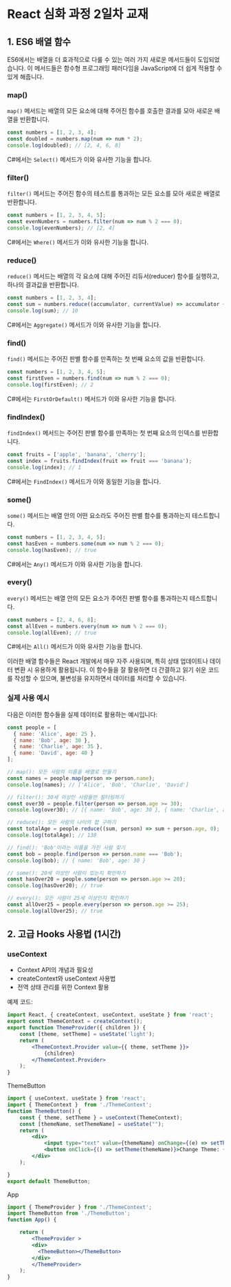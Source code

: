 # React 심화 과정 2일차 교재

## 1. ES6 배열 함수

ES6에서는 배열을 더 효과적으로 다룰 수 있는 여러 가지 새로운 메서드들이 도입되었습니다. 이 메서드들은 함수형 프로그래밍 패러다임을 JavaScript에 더 쉽게 적용할 수 있게 해줍니다.

### map()

`map()` 메서드는 배열의 모든 요소에 대해 주어진 함수를 호출한 결과를 모아 새로운 배열을 반환합니다.

```javascript
const numbers = [1, 2, 3, 4];
const doubled = numbers.map(num => num * 2);
console.log(doubled); // [2, 4, 6, 8]
```

C#에서는 `Select()` 메서드가 이와 유사한 기능을 합니다.

### filter()

`filter()` 메서드는 주어진 함수의 테스트를 통과하는 모든 요소를 모아 새로운 배열로 반환합니다.

```javascript
const numbers = [1, 2, 3, 4, 5];
const evenNumbers = numbers.filter(num => num % 2 === 0);
console.log(evenNumbers); // [2, 4]
```

C#에서는 `Where()` 메서드가 이와 유사한 기능을 합니다.

### reduce()

`reduce()` 메서드는 배열의 각 요소에 대해 주어진 리듀서(reducer) 함수를 실행하고, 하나의 결과값을 반환합니다.

```javascript
const numbers = [1, 2, 3, 4];
const sum = numbers.reduce((accumulator, currentValue) => accumulator + currentValue, 0);
console.log(sum); // 10
```

C#에서는 `Aggregate()` 메서드가 이와 유사한 기능을 합니다.

### find()

`find()` 메서드는 주어진 판별 함수를 만족하는 첫 번째 요소의 값을 반환합니다.

```javascript
const numbers = [1, 2, 3, 4, 5];
const firstEven = numbers.find(num => num % 2 === 0);
console.log(firstEven); // 2
```

C#에서는 `FirstOrDefault()` 메서드가 이와 유사한 기능을 합니다.

### findIndex()

`findIndex()` 메서드는 주어진 판별 함수를 만족하는 첫 번째 요소의 인덱스를 반환합니다.

```javascript
const fruits = ['apple', 'banana', 'cherry'];
const index = fruits.findIndex(fruit => fruit === 'banana');
console.log(index); // 1
```

C#에서는 `FindIndex()` 메서드가 이와 동일한 기능을 합니다.

### some()

`some()` 메서드는 배열 안의 어떤 요소라도 주어진 판별 함수를 통과하는지 테스트합니다.

```javascript
const numbers = [1, 2, 3, 4, 5];
const hasEven = numbers.some(num => num % 2 === 0);
console.log(hasEven); // true
```

C#에서는 `Any()` 메서드가 이와 유사한 기능을 합니다.

### every()

`every()` 메서드는 배열 안의 모든 요소가 주어진 판별 함수를 통과하는지 테스트합니다.

```javascript
const numbers = [2, 4, 6, 8];
const allEven = numbers.every(num => num % 2 === 0);
console.log(allEven); // true
```

C#에서는 `All()` 메서드가 이와 유사한 기능을 합니다.

이러한 배열 함수들은 React 개발에서 매우 자주 사용되며, 특히 상태 업데이트나 데이터 변환 시 유용하게 활용됩니다. 이 함수들을 잘 활용하면 더 간결하고 읽기 쉬운 코드를 작성할 수 있으며, 불변성을 유지하면서 데이터를 처리할 수 있습니다.

### 실제 사용 예시

다음은 이러한 함수들을 실제 데이터로 활용하는 예시입니다:

```javascript
const people = [
  { name: 'Alice', age: 25 },
  { name: 'Bob', age: 30 },
  { name: 'Charlie', age: 35 },
  { name: 'David', age: 40 }
];

// map(): 모든 사람의 이름을 배열로 만들기
const names = people.map(person => person.name);
console.log(names); // ['Alice', 'Bob', 'Charlie', 'David']

// filter(): 30세 이상인 사람들만 필터링하기
const over30 = people.filter(person => person.age >= 30);
console.log(over30); // [{ name: 'Bob', age: 30 }, { name: 'Charlie', age: 35 }, { name: 'David', age: 40 }]

// reduce(): 모든 사람의 나이의 합 구하기
const totalAge = people.reduce((sum, person) => sum + person.age, 0);
console.log(totalAge); // 130

// find(): 'Bob'이라는 이름을 가진 사람 찾기
const bob = people.find(person => person.name === 'Bob');
console.log(bob); // { name: 'Bob', age: 30 }

// some(): 20세 이상인 사람이 있는지 확인하기
const hasOver20 = people.some(person => person.age >= 20);
console.log(hasOver20); // true

// every(): 모든 사람이 25세 이상인지 확인하기
const allOver25 = people.every(person => person.age >= 25);
console.log(allOver25); // true
```

## 2. 고급 Hooks 사용법 (1시간)

### useContext
- Context API의 개념과 필요성
- createContext와 useContext 사용법
- 전역 상태 관리를 위한 Context 활용

예제 코드:
```jsx
import React, { createContext, useContext, useState } from 'react';
export const ThemeContext = createContext();
export function ThemeProvider({ children }) {
    const [theme, setTheme] = useState('light');
    return (
        <ThemeContext.Provider value={{ theme, setTheme }}>
            {children}
        </ThemeContext.Provider>
    );
}
```
ThemeButton
```jsx
import { useContext, useState } from 'react';
import { ThemeContext }  from './ThemeContext';
function ThemeButton() {
    const { theme, setTheme } = useContext(ThemeContext);
    const [themeName, setThemeName] = useState("");
    return (
        <div>
            <input type="text" value={themeName} onChange={(e) => setThemeName(e.target.value)}></input>
            <button onClick={() => setTheme(themeName)}>Change Theme: {theme}</button>
        </div>
    );

}
export default ThemeButton;
```
App
```jsx
import { ThemeProvider } from './ThemeContext';
import ThemeButton from './ThemeButton';
function App() {

    return (
        <ThemeProvider >
        <div>
          <ThemeButton></ThemeButton> 
        </div>
        </ThemeProvider>
    ); 
}
```
